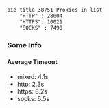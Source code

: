 
```mermaid
pie title 38751 Proxies in list
    "HTTP" : 28004
    "HTTPS": 10021
    "SOCKS" : 7490
```

### Some Info
#### Average Timeout

- mixed: 4.1s
- http: 2.3s
- https: 8.2s
- socks: 6.5s